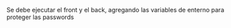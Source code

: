 Se debe ejecutar el front y el back, agregando las variables de enterno para proteger las passwords
